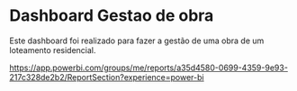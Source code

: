 # Dashboard Gestao de obra
 Este dashboard foi realizado para fazer a gestão de uma obra de um loteamento residencial.
 
 https://app.powerbi.com/groups/me/reports/a35d4580-0699-4359-9e93-217c328de2b2/ReportSection?experience=power-bi
